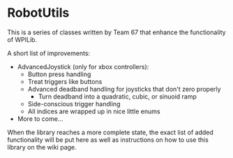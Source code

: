 # RobotUtils

This is a series of classes written by Team 67 that enhance the functionality of WPILib.

A short list of improvements:
  * AdvancedJoystick (only for xbox controllers):
    * Button press handling
    * Treat triggers like buttons
    * Advanced deadband handling for joysticks that don't zero properly
      * Turn deadband into a quadratic, cubic, or sinuoid ramp
    * Side-conscious trigger handling
    * All indices are wrapped up in nice little enums
  * More to come...
  
  When the library reaches a more complete state, the exact list of added functionality will be put here as well as instructions on how to use this library on the wiki page.
